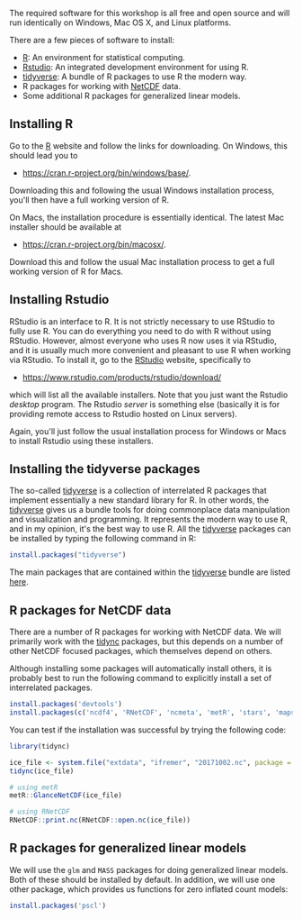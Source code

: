 The required software for this workshop is all free and open source and will run identically on Windows, Mac OS X, and Linux platforms.

There are a few pieces of software to install:

-   [R](https://www.r-project.org/): An environment for statistical
    computing.
-   [Rstudio](https://www.rstudio.com/): An integrated development
    environment for using R.
-   [tidyverse](https://www.tidyverse.org/): A bundle of R packages to
    use R the modern way.
-   R packages for working with [NetCDF](https://www.unidata.ucar.edu/software/netcdf/) data.
-   Some additional R packages for generalized linear models.

## Installing R

Go to the [R](https://www.r-project.org/) website and follow the links
for downloading. On Windows, this should lead you to

-   <https://cran.r-project.org/bin/windows/base/>.

Downloading this and following the usual Windows installation process,
you\'ll then have a full working version of R.

On Macs, the installation procedure is essentially identical. The latest
Mac installer should be available at

-   <https://cran.r-project.org/bin/macosx/>.

Download this and follow the usual Mac installation process to get a
full working version of R for Macs.

## Installing Rstudio

RStudio is an interface to R. It is not strictly necessary to use RStudio to fully use R. 
You can do everything you need to do with R without using RStudio. 
However, almost everyone who uses R now uses it via RStudio, and it is usually much more convenient and pleasant to use R when working via RStudio. 
To install it, go to the [RStudio](https://www.rstudio.com/) website,
specifically to

-   <https://www.rstudio.com/products/rstudio/download/>

which will list all the available installers. Note that you just want
the Rstudio *desktop* program. The Rstudio *server* is something else
(basically it is for providing remote access to Rstudio hosted on Linux
servers).

Again, you\'ll just follow the usual installation process for Windows or
Macs to install Rstudio using these installers.

## Installing the tidyverse packages

The so-called [tidyverse](https://www.tidyverse.org/) is a collection of
interrelated R packages that implement essentially a new standard
library for R. In other words, the
[tidyverse](https://www.tidyverse.org/) gives us a bundle tools for
doing commonplace data manipulation and visualization and programming.
It represents the modern way to use R, and in my opinion, it\'s the best
way to use R. All the [tidyverse](https://www.tidyverse.org/) packages
can be installed by typing the following command in R:

```r
install.packages("tidyverse")
```

The main packages that are contained within the
[tidyverse](https://www.tidyverse.org/) bundle are listed
[here](https://www.tidyverse.org/packages/).

## R packages for NetCDF data

There are a number of R packages for working with NetCDF data.
We will primarily work with the [tidync](https://cran.r-project.org/package=tidync) packages, but this depends on a number of other NetCDF focused packages, which themselves depend on others.

Although installing some packages will automatically install others, it is probably best to run the following command to explicitly install a set of interrelated packages.
```r
install.packages('devtools')
install.packages(c('ncdf4', 'RNetCDF', 'ncmeta', 'metR', 'stars', 'maps', 'raster', 'tidync'))
```

You can test if the installation was successful by trying the following code:
```r
library(tidync)

ice_file <- system.file("extdata", "ifremer", "20171002.nc", package = "tidync", mustWork = TRUE)
tidync(ice_file)

# using metR
metR::GlanceNetCDF(ice_file)

# using RNetCDF
RNetCDF::print.nc(RNetCDF::open.nc(ice_file))
```

## R packages for generalized linear models

We will use the `glm` and `MASS` packages for doing generalized linear models. Both of these should be installed by default.
In addition, we will use one other package, which provides us functions for zero inflated count models:
```r
install.packages('pscl')
```
